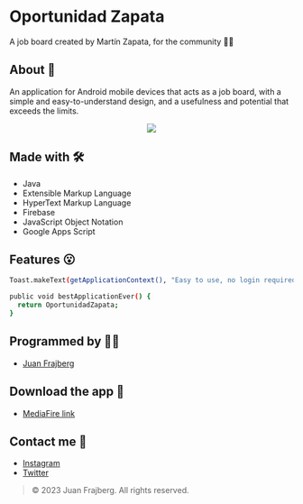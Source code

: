 # Oportunidad Zapata
A job board created by Martín Zapata, for the community 💼🤝

## About 🤔
An application for Android mobile devices that acts as a job board, with a simple and easy-to-understand design, and a usefulness and potential that exceeds the limits.

<p align="center">
  <img src="https://github.com/juanfrajberg/OportunidadZapata/assets/76226647/da775ae0-f103-4131-a310-dbdd80fa029a" />
</p>

## Made with 🛠
- Java
- Extensible Markup Language
- HyperText Markup Language
- Firebase
- JavaScript Object Notation
- Google Apps Script

## Features 😮
```sh
Toast.makeText(getApplicationContext(), "Easy to use, no login required, secure and available for everyone!", Toast.LENGTH_SHORT).show();

public void bestApplicationEver() {
  return OportunidadZapata;
}
```

## Programmed by 👨‍💻
- [Juan Frajberg]

## Download the app 📱
- [MediaFire link]

## Contact me 👋
- [Instagram]
- [Twitter]

> © 2023 Juan Frajberg. All rights reserved.

[//]: # (URLs used in this document)
[Juan Frajberg]: <https://github.com/juanfrajberg>
[MediaFire link]: <https://www.mediafire.com/file/gzsn8cyincsi8zo/Oportunidad_Zapata.apk/file>
[Instagram]: <https://instagram.com/juanfrajberg>
[Twitter]: <https://twitter.com/juanfrajberg>
